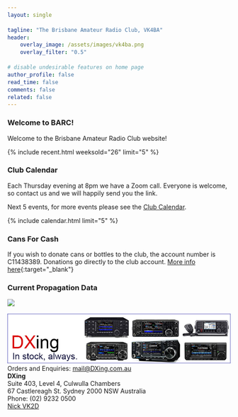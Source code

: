```yaml
---
layout: single

tagline: "The Brisbane Amateur Radio Club, VK4BA"
header:
    overlay_image: /assets/images/vk4ba.png
    overlay_filter: "0.5"

# disable undesirable features on home page
author_profile: false
read_time: false
comments: false
related: false
---
```



### Welcome to BARC!

Welcome to the Brisbane Amateur Radio Club website!

{% include recent.html weeksold="26" limit="5" %}

### Club Calendar

Each Thursday evening at 8pm we have a Zoom call. Everyone is welcome, so
contact us and we will happily send you the link.

Next 5 events, for more events please see the [Club Calendar](/calendar/).

{% include calendar.html limit="5" %}

### Cans For Cash
If you wish to donate cans or bottles to the club, the account number is C11438389.
Donations go directly to the club account.
[More info here](http://www.containersforchange.com.au/qld/how-it-works/){:target="_blank"}

### Current Propagation Data

<a href="http://www.hamqsl.com/solar.html" title="Click to add Solar-Terrestrial Data to your website!">
    <img src="http://www.hamqsl.com/solar101vhfpic.php?muf=drwn" />
</a>


<p class="small notice">
<a href="https://bit.ly/46Ls2F1" title="DXing.com.au" target="_blank">
    <img src="/assets/images/bannerICOM1.jpg" />
</a>
<br/>
Orders and Enquiries: <a href="mailto:mail@DXing.com.au"> mail@DXing.com.au</a><br/>
<b>DXing</b><br/>
Suite 403, Level 4, Culwulla Chambers<br/>
67 Castlereagh St. Sydney 2000 NSW Australia<br/>
Phone: (02) 9232 0500<br/>
<a href="mailto:mail@DXing.com.au">Nick VK2D</a></p>
